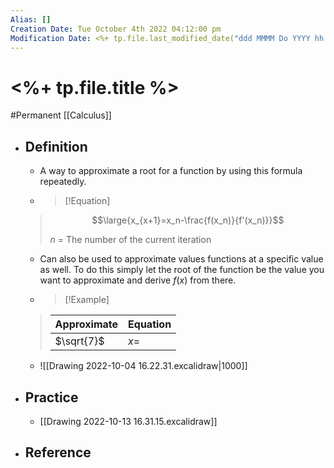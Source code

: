 ```yaml
---
Alias: []
Creation Date: Tue October 4th 2022 04:12:00 pm 
Modification Date: <%+ tp.file.last_modified_date("ddd MMMM Do YYYY hh:mm:ss a") %>
---
```

# <%+ tp.file.title %>
#Permanent [[Calculus]]

- ## Definition
	- A way to approximate a root for a function by using this formula repeatedly.
	- > [!Equation]
	> $$\large{x_{x+1}=x_n-\frac{f(x_n)}{f'(x_n)}}$$
	> 
	> $n$ = The number of the current iteration
	-  Can also be used to approximate values functions at a specific value as well. To do this simply let the root of the function be the value you want to approximate and derive $f(x)$ from there.
	- > [!Example]
	> Approximate|Equation
	> ---|---
	> $\sqrt{7}$|$x=$
	- ![[Drawing 2022-10-04 16.22.31.excalidraw|1000]]
- ## Practice
	- [[Drawing 2022-10-13 16.31.15.excalidraw]]
- ## Reference